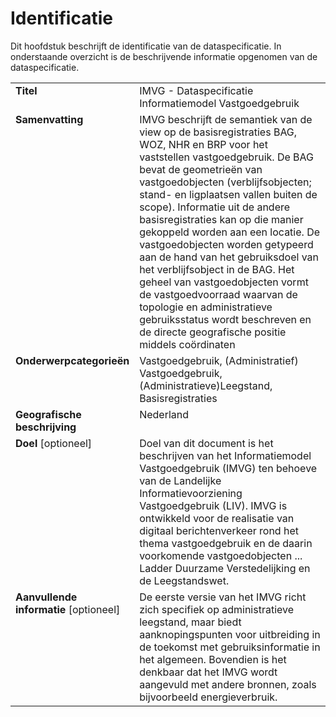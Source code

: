# Identificatie

Dit hoofdstuk beschrijft de identificatie van de dataspecificatie. In onderstaande overzicht is de beschrijvende informatie opgenomen van de dataspecificatie.


<table style="width: 100%" cellpadding="10">
	<col width="25%">
	<col width="75%">
	<tr>
		<td valign="top"><b>Titel</b></td>
		<td valign="top">IMVG - Dataspecificatie Informatiemodel Vastgoedgebruik</td>
	</tr>
	<tr>
		<td valign="top"><b>Samenvatting</b></td>
		<td valign="top">IMVG beschrijft de semantiek van de view op de basisregistraties BAG, WOZ, NHR en BRP voor het vaststellen vastgoedgebruik. De BAG bevat de geometrieën van vastgoedobjecten (verblijfsobjecten; stand- en ligplaatsen vallen buiten de scope). Informatie uit de andere basisregistraties kan op die manier gekoppeld worden aan een locatie. De vastgoedobjecten worden getypeerd aan de hand van het gebruiksdoel van het verblijfsobject in de BAG. Het geheel van vastgoedobjecten vormt de vastgoedvoorraad waarvan de topologie en administratieve gebruiksstatus wordt beschreven en de directe geografische positie middels coördinaten</td>
	</tr>
	<tr>
		<td valign="top"><b>Onderwerpcategorieën</b></td>
		<td valign="top">Vastgoedgebruik, (Administratief) Vastgoedgebruik, (Administratieve)Leegstand, Basisregistraties</td>
	</tr>
	<tr>
		<td valign="top"><b>Geografische beschrijving</b></td>
		<td valign="top">Nederland</td>
	</tr>
	<tr>
		<td valign="top"><b>Doel</b> [optioneel]</td>
		<td valign="top">Doel van dit document is het beschrijven van het Informatiemodel Vastgoedgebruik (IMVG) ten behoeve van de Landelijke Informatievoorziening Vastgoedgebruik (LIV). IMVG is ontwikkeld voor de realisatie van digitaal berichtenverkeer rond het thema vastgoedgebruik en de daarin voorkomende vastgoedobjecten ... Ladder Duurzame Verstedelijking en de Leegstandswet.</td>
	</tr>
	<tr>
		<td valign="top"><b>Aanvullende informatie</b> [optioneel]</td>
		<td valign="top">De eerste versie van het IMVG richt zich specifiek op administratieve leegstand, maar biedt aanknopingspunten voor uitbreiding in de toekomst met gebruiksinformatie in het algemeen. Bovendien is het denkbaar dat het IMVG wordt aangevuld met andere bronnen, zoals bijvoorbeeld energieverbruik.</td>
	</tr>
</table>